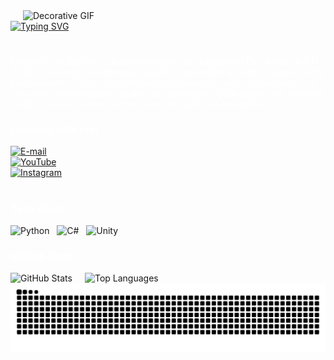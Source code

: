 <div style="display: flex; justify-content: space-between; align-items: flex-start;">
  <div style="flex: 1; max-width: 70%;">
  </div>

  <div style="flex-shrink: 0; margin-left: 20px;">
    <img 
      align="right" 
      src="https://media1.giphy.com/media/v1.Y2lkPTc5MGI3NjExbjkxa3g4NjkzNDNwN3pkY3dieXkxeWhvdng0d2c2OGxzcmg2djJyciZlcD12MV9pbnRlcm5hbF9naWZfYnlfaWQmY3Q9Zw/jzHFPlw89eTqU/giphy.gif" 
      alt="Decorative GIF" 
      style="width: 500px; height: auto;" 
    />
  </div>
</div>

<a href="https://git.io/typing-svg">
  <img 
    src="https://readme-typing-svg.herokuapp.com?font=Minecraft&pause=1000&color=FFFFFF&background=FF000000&width=435&lines=Wellcome+To+Mizas+Profile" 
    alt="Typing SVG" 
  />
</a>

#

<p style="color: #FFFFFF; margin-top: 10px;">
  Estudante de Análise e Desenvolvimento de Sistemas na Faculdade UniBH de Belo Horizonte. Atualmente trabalho como editor de vídeo e estudo Unity paralelamente. Estou constantemente atualizando meus conhecimentos e buscando novos desafios na área de tecnologia. Tenho paixão por aprender e aplicar esses conhecimentos para criar soluções inovadoras.
</p>

<img align="right" alt="" height="190px" src="./src/study.gif">



<h3 align="left" style="color: #FFFFFF;">Connect with me!</h3>

[![E-mail](https://img.shields.io/badge/-Email-000000?style=for-the-badge&logo=microsoft-outlook&logoColor=FFFFFF)](mailto:mizascontato@gmail.com)  
[![YouTube](https://img.shields.io/badge/-YouTube-000000?style=for-the-badge&logo=youtube&logoColor=FFFFFF)](https://www.youtube.com/@mizas25)  
[![Instagram](https://img.shields.io/badge/-Instagram-000000?style=for-the-badge&logo=instagram&logoColor=FFFFFF)](https://www.instagram.com/carvalho_miz/)

#

<h3 align="left" style="color: #FFFFFF;">Tech Stack</h3>

<div align="left">
  <img src="https://cdn.jsdelivr.net/gh/devicons/devicon/icons/python/python-original.svg" height="30" alt="Python" />
  &nbsp;
  <img src="https://cdn.jsdelivr.net/gh/devicons/devicon/icons/csharp/csharp-original.svg" height="30" alt="C#" />
  &nbsp;
  <img src="https://cdn.jsdelivr.net/gh/devicons/devicon/icons/unity/unity-original.svg" height="30" alt="Unity" />
</div>



<h3 align="left" style="color:#FFFFFF;">GitHub Stats</h3>

<div align="left" style="display: flex; justify-content: flex-start; gap: 20px; flex-wrap: nowrap;">
  <img 
    src="https://github-readme-stats.vercel.app/api?username=Mizaszudo&show_icons=true&theme=dark&hide_title=true&text_color=FFFFFF&icon_color=FFFFFF&bg_color=000000" 
    alt="GitHub Stats" 
  />
  <img 
    src="https://github-readme-stats.vercel.app/api/top-langs/?username=Mizaszudo&layout=compact&theme=dark&text_color=FFFFFF&icon_color=FFFFFF&bg_color=000000" 
    alt="Top Languages" 
  />
</div>

<picture align="center">
  <source media="(prefers-color-scheme: dark)" srcset="https://raw.githubusercontent.com/Mizaszudo/Mizaszudo/output/github-contribution-grid-snake-dark.svg">
  <source media="(prefers-color-scheme: light)" srcset="https://raw.githubusercontent.com/Mizaszudo/Mizaszudo/output/github-contribution-grid-snake-dark.svg">
  <img align="center" alt="github contribution grid snake animation" src="https://raw.githubusercontent.com/Mizaszudo/Mizaszudo/output/github-contribution-grid-snake.svg">
</picture>
